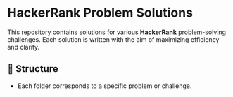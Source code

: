 # HackerRank Problem Solutions
This repository contains solutions for various **HackerRank** problem-solving challenges. Each solution is written with the aim of maximizing efficiency and clarity.

## 📂 Structure
- Each folder corresponds to a specific problem or challenge.


